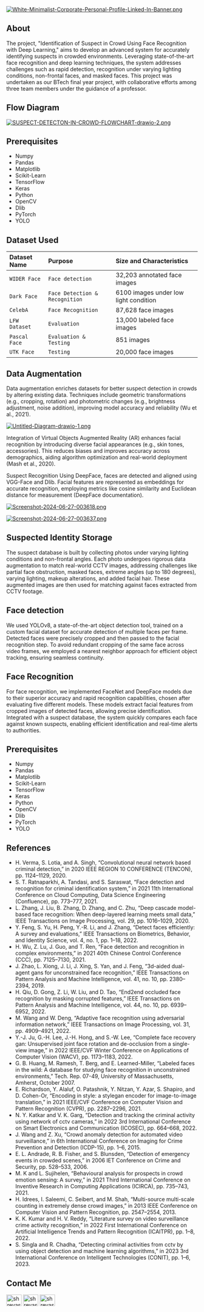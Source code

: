 [![White-Minimalist-Corporate-Personal-Profile-Linked-In-Banner.png](https://i.postimg.cc/Cxm7dKtF/White-Minimalist-Corporate-Personal-Profile-Linked-In-Banner.png)](https://github.com/shreyassn)


## About

The project, "Identification of Suspect in Crowd Using Face Recognition with Deep Learning," aims to develop an advanced system for accurately identifying suspects in crowded environments. Leveraging state-of-the-art face recognition and deep learning techniques, the system addresses challenges such as rapid detection, recognition under varying lighting conditions, non-frontal faces, and masked faces. This project was undertaken as our BTech final year project, with collaborative efforts among three team members under the guidance of a professor.

## Flow Diagram

[![SUSPECT-DETECTON-IN-CROWD-FLOWCHART-drawio-2.png](https://i.postimg.cc/ZK8RZBQM/SUSPECT-DETECTON-IN-CROWD-FLOWCHART-drawio-2.png)](https://postimg.cc/rKpcNmM1)
## Prerequisites

- Numpy
- Pandas
- Matplotlib
- Scikit-Learn
- TensorFlow
- Keras
- Python
- OpenCV
- Dlib
- PyTorch
- YOLO

## Dataset Used




| Dataset Name | Purpose     | Size and Characteristics                |
| :-------- | :------- | :------------------------- |
| `WIDER Face` | `Face detection` | 32,203 annotated face images |
| `Dark Face` | `Face Detection & Recognition` | 6100 images under low light condition |
| `CelebA` | `Face Recognition` | 87,628 face images |
| `LFW Dataset` | `Evaluation` | 13,000 labeled face images |
| `Pascal Face` | `Evaluation & Testing` | 851 images |
| `UTK Face` | `Testing` | 20,000 face images |





## Data Augmentation

Data augmentation enriches datasets for better suspect detection in crowds by altering existing data. Techniques include geometric transformations (e.g., cropping, rotation) and photometric changes (e.g., brightness adjustment, noise addition), improving model accuracy and reliability (Wu et al., 2021).

[![Untitled-Diagram-drawio-1.png](https://i.postimg.cc/rp3c5Mb4/Untitled-Diagram-drawio-1.png)](https://postimg.cc/wtXSp89x)

Integration of Virtual Objects
Augmented Reality (AR) enhances facial recognition by introducing diverse facial appearances (e.g., skin tones, accessories). This reduces biases and improves accuracy across demographics, aiding algorithm optimization and real-world deployment (Mash et al., 2020).

Suspect Recognition
Using DeepFace, faces are detected and aligned using VGG-Face and Dlib. Facial features are represented as embeddings for accurate recognition, employing metrics like cosine similarity and Euclidean distance for measurement (DeepFace documentation).

[![Screenshot-2024-06-27-003618.png](https://i.postimg.cc/Jh3pmqL2/Screenshot-2024-06-27-003618.png)](https://postimg.cc/B86TB2tT)

[![Screenshot-2024-06-27-003637.png](https://i.postimg.cc/B6qMvKZQ/Screenshot-2024-06-27-003637.png)](https://postimg.cc/QByp4VWR)
## Suspected Identity Storage

The suspect database is built by collecting photos under varying lighting conditions and non-frontal angles. Each photo undergoes rigorous data augmentation to match real-world CCTV images, addressing challenges like partial face obstruction, masked faces, extreme angles (up to 180 degrees), varying lighting, makeup alterations, and added facial hair. These augmented images are then used for matching against faces extracted from CCTV footage.
## Face detection

We used YOLOv8, a state-of-the-art object detection tool, trained on a custom facial dataset for accurate detection of multiple faces per frame. Detected faces were precisely cropped and then passed to the facial recognition step. To avoid redundant cropping of the same face across video frames, we employed a nearest neighbor approach for efficient object tracking, ensuring seamless continuity.
## Face Recognition

For face recognition, we implemented FaceNet and DeepFace models due to their superior accuracy and rapid recognition capabilities, chosen after evaluating five different models. These models extract facial features from cropped images of detected faces, allowing precise identification. Integrated with a suspect database, the system quickly compares each face against known suspects, enabling efficient identification and real-time alerts to authorities.
## Prerequisites

- Numpy
- Pandas
- Matplotlib
- Scikit-Learn
- TensorFlow
- Keras
- Python
- OpenCV
- Dlib
- PyTorch
- YOLO

## References

- H. Verma, S. Lotia, and A. Singh, “Convolutional neural network based criminal detection,” in 2020 IEEE REGION 10 CONFERENCE (TENCON), pp. 1124–1129, 2020.
- S. T. Ratnaparkhi, A. Tandasi, and S. Saraswat, “Face detection and recognition for criminal identification system,” in 2021 11th International Conference on Cloud Computing, Data Science Engineering (Confluence), pp. 773–777, 2021.
- L. Zhang, J. Liu, B. Zhang, D. Zhang, and C. Zhu, “Deep cascade model-based face recognition: When deep-layered learning meets small data,” IEEE Transactions on Image Processing, vol. 29, pp. 1016–1029, 2020.
- Y. Feng, S. Yu, H. Peng, Y.-R. Li, and J. Zhang, “Detect faces efficiently: A survey and evaluations,” IEEE Transactions on Biometrics, Behavior, and Identity Science, vol. 4, no. 1, pp. 1–18, 2022.
- H. Wu, Z. Lu, J. Guo, and T. Ren, “Face detection and recognition in complex environments,” in 2021 40th Chinese Control Conference (CCC), pp. 7125–7130, 2021.
- J. Zhao, L. Xiong, J. Li, J. Xing, S. Yan, and J. Feng, “3d-aided dual-agent gans for unconstrained face recognition,” IEEE Transactions on Pattern Analysis and Machine Intelligence, vol. 41, no. 10, pp. 2380–2394, 2019.
- H. Qiu, D. Gong, Z. Li, W. Liu, and D. Tao, “End2end occluded face recognition by masking corrupted features,” IEEE Transactions on Pattern Analysis and Machine Intelligence, vol. 44, no. 10, pp. 6939–6952, 2022.
- M. Wang and W. Deng, “Adaptive face recognition using adversarial information network,” IEEE Transactions on Image Processing, vol. 31, pp. 4909–4921, 2022.
- Y.-J. Ju, G.-H. Lee, J.-H. Hong, and S.-W. Lee, “Complete face recovery gan: Unsupervised joint face rotation and de-occlusion from a single-view image,” in 2022 IEEE/CVF Winter Conference on Applications of Computer Vision (WACV), pp. 1173–1183, 2022.
- G. B. Huang, M. Ramesh, T. Berg, and E. Learned-Miller, “Labeled faces in the wild: A database for studying face recognition in unconstrained environments,” Tech. Rep. 07-49, University of Massachusetts, Amherst, October 2007.
- E. Richardson, Y. Alaluf, O. Patashnik, Y. Nitzan, Y. Azar, S. Shapiro, and D. Cohen-Or, “Encoding in style: a stylegan encoder for image-to-image translation,” in 2021 IEEE/CVF Conference on Computer Vision and Pattern Recognition (CVPR), pp. 2287–2296, 2021.
- N. Y. Katkar and V. K. Garg, “Detection and tracking the criminal activity using network of cctv cameras,” in 2022 3rd International Conference on Smart Electronics and Communication (ICOSEC), pp. 664–668, 2022.
- J. Wang and Z. Xu, “Crowd anomaly detection for automated video surveillance,” in 6th International Conference on Imaging for Crime Prevention and Detection (ICDP-15), pp. 1–6, 2015.
- E. L. Andrade, R. B. Fisher, and S. Blunsden, “Detection of emergency events in crowded scenes,” in 2006 IET Conference on Crime and Security, pp. 528–533, 2006.
- M. K and L. Sujihelen, “Behavioural analysis for prospects in crowd emotion sensing: A survey,” in 2021 Third International Conference on Inventive Research in Computing Applications (ICIRCA), pp. 735–743, 2021.
- H. Idrees, I. Saleemi, C. Seibert, and M. Shah, “Multi-source multi-scale counting in extremely dense crowd images,” in 2013 IEEE Conference on Computer Vision and Pattern Recognition, pp. 2547–2554, 2013.
- K. K. Kumar and H. V. Reddy, “Literature survey on video surveillance crime activity recognition,” in 2022 First International Conference on Artificial Intelligence Trends and Pattern Recognition (ICAITPR), pp. 1–8, 2022.
- S. Singla and R. Chadha, “Detecting criminal activities from cctv by using object detection and machine learning algorithms,” in 2023 3rd International Conference on Intelligent Technologies (CONIT), pp. 1–6, 2023.


## Contact Me

<a href="https://linkedin.com/in/shreyassn" target="blank"><img align="center" src="https://raw.githubusercontent.com/rahuldkjain/github-profile-readme-generator/master/src/images/icons/Social/linked-in-alt.svg" alt="shreyassn" height="30" width="40" /></a>
<a href="https://kaggle.com/shreyassn" target="blank"><img align="center" src="https://raw.githubusercontent.com/rahuldkjain/github-profile-readme-generator/master/src/images/icons/Social/kaggle.svg" alt="shreyassn" height="30" width="40" /></a>
<a href="https://www.leetcode.com/shreyas_s_n" target="blank"><img align="center" src="https://raw.githubusercontent.com/rahuldkjain/github-profile-readme-generator/master/src/images/icons/Social/leet-code.svg" alt="shreyas_s_n" height="30" width="40" /></a>
</p>
